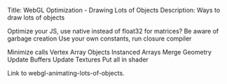 Title: WebGL Optimization - Drawing Lots of Objects
Description: Ways to draw lots of objects

Optimize your JS, use native instead of float32 for matrices?
Be aware of garbage creation
Use your own constants, run closure compiler

Minimize calls
Vertex Array Objects
Instanced Arrays
Merge Geometry
Update Buffers
Update Textures
Put all in shader

Link to webgl-animating-lots-of-objects.

